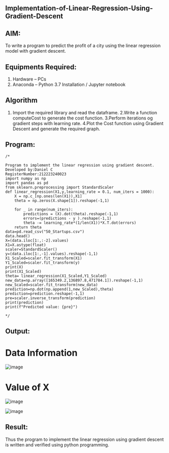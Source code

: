 ## Implementation-of-Linear-Regression-Using-Gradient-Descent
## AIM:
To write a program to predict the profit of a city using the linear regression model with gradient descent.

## Equipments Required:
1. Hardware – PCs
2. Anaconda – Python 3.7 Installation / Jupyter notebook

## Algorithm
1. Import the required library and read the dataframe.
2.Write a function computeCost to generate the cost function.
3.Perform iterations og gradient steps with learning rate.
4.Plot the Cost function using Gradient Descent and generate the required graph.
 
## Program:
```
/*

Program to implement the linear regression using gradient descent.
Developed by:Daniel C
RegisterNumber:212223240023
import numpy as np
import pandas as pd
from sklearn.preprocessing import StandardScaler
def linear_regression(X1,y,learning_rate = 0.1, num_iters = 1000):
    X = np.c_[np.ones(len(X1)),X1]
    theta = np.zeros(X.shape[1]).reshape(-1,1)
    
    for _ in range(num_iters):
        predictions = (X).dot(theta).reshape(-1,1)
        errors=(predictions - y ).reshape(-1,1)
        theta -= learning_rate*(1/len(X1))*X.T.dot(errors)
    return theta
data=pd.read_csv("50_Startups.csv")
data.head()
X=(data.iloc[1:,:-2].values)
X1=X.astype(float)
scaler=StandardScaler()
y=(data.iloc[1:,-1].values).reshape(-1,1)
X1_Scaled=scaler.fit_transform(X1)
Y1_Scaled=scaler.fit_transform(y)
print(X)
print(X1_Scaled)
theta= linear_regression(X1_Scaled,Y1_Scaled)
new_data=np.array([165349.2,136897.8,471784.1]).reshape(-1,1)
new_Scaled=scaler.fit_transform(new_data)
prediction=np.dot(np.append(1,new_Scaled),theta)
prediction=prediction.reshape(-1,1)
pre=scaler.inverse_transform(prediction)
print(prediction)
print(f"Predicted value: {pre}")

*/
```


## Output:
# Data Information
![image](https://github.com/Daniel-christal/Implementation-of-Linear-Regression-Using-Gradient-Descent/assets/145742847/d0d5b730-4954-4b08-b984-a1882f37db77)
# Value of X
![image](https://github.com/Daniel-christal/Implementation-of-Linear-Regression-Using-Gradient-Descent/assets/145742847/ecf0fb82-7afe-42e8-a958-bb20c46192ef)

![image](https://github.com/Daniel-christal/Implementation-of-Linear-Regression-Using-Gradient-Descent/assets/145742847/03354e51-112e-40e5-aace-b7fa87d4caf5)







## Result:
Thus the program to implement the linear regression using gradient descent is written and verified using python programming.
